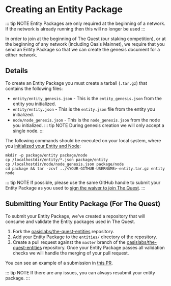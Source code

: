 # Creating an Entity Package

::: tip NOTE
Entity Packages are only required at the beginning of a network. If the network
is already running then this will no longer be used
:::

In order to join at the beginning of The Quest (our staking competition), or at
the beginning of any network (including Oasis Mainnet), we require that you send
an Entity Package so that we can create the genesis document for a either
network.

## Details

To create an Entity Package you must create a tarball (`.tar.gz`) that contains
the following files:

* `entity/entity_genesis.json` - This is the `entity_genesis.json` from the
  entity you initialized.
* `entity/entity.json` - This is the `entity.json` file from the entity you
  initialized.
* `node/node_genesis.json` - This is the `node_genesis.json` from the node you
  initialized.
  ::: tip NOTE
  During genesis creation we will only accept a single node.
  :::

The following commands should be executed on your local system, where you
[initialized your Entity and Node][Create Your Entity]:

```shell
mkdir -p package/entity package/node
cp /localhostdir/entity/*.json package/entity
cp /localhostdir/node/node_genesis.json package/node
cd package && tar -zcvf ../<YOUR-GITHUB-USERNAME>-entity.tar.gz entity node
```

::: tip NOTE
If possible, please use the same GitHub handle to submit your Entity Package as
you used to [sign the waiver to join The Quest].
:::

## Submitting Your Entity Package (For The Quest)

To submit your Entity Package, we've created a repository that will consume and
validate the Entity packages used in The Quest.

1. Fork the [oasislabs/the-quest-entities] repository.
2. Add your Entity Package to the `entities/` directory of the repository.
3. Create a pull request against the `master` branch of the
   [oasislabs/the-quest-entities] repository.
   Once your Entity Package passes all validation checks we will handle the
   merging of your pull request.

You can see an example of a submission in [this
PR](https://github.com/oasislabs/the-quest-entities/pull/2).

::: tip NOTE
If there are any issues, you can always resubmit your entity package.
:::

[Create Your Entity]: ./joining-the-testnet.md#creating-your-entity
[oasislabs/the-quest-entities]: https://github.com/oasislabs/the-quest-entities
[sign the waiver to join the Quest]: ./the-quest-rules.md
